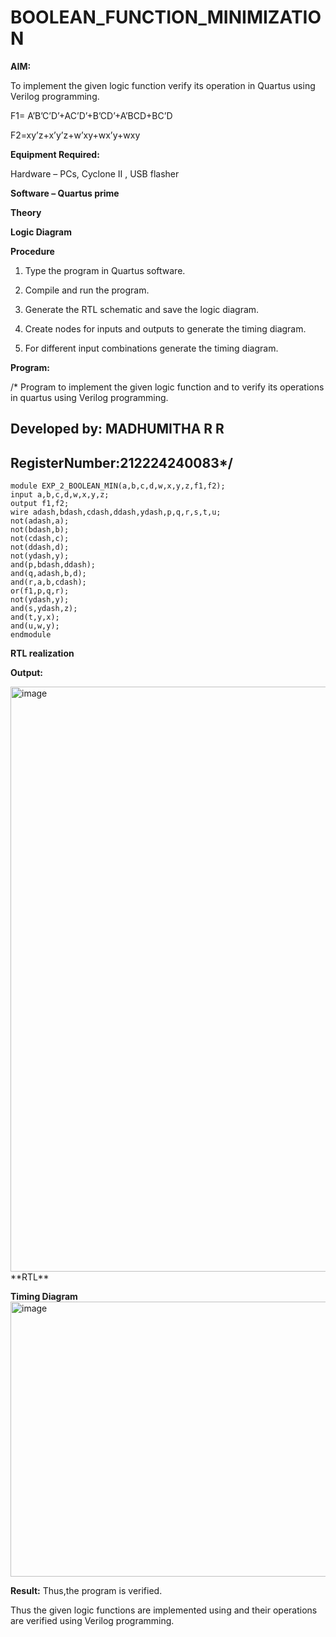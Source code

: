 # BOOLEAN_FUNCTION_MINIMIZATION

**AIM:**

To implement the given logic function verify its operation in Quartus using Verilog programming.

F1= A’B’C’D’+AC’D’+B’CD’+A’BCD+BC’D 

F2=xy’z+x’y’z+w’xy+wx’y+wxy

**Equipment Required:**

Hardware – PCs, Cyclone II , USB flasher

**Software – Quartus prime**

**Theory**

**Logic Diagram**

**Procedure**

1.	Type the program in Quartus software.

2.	Compile and run the program.

3.	Generate the RTL schematic and save the logic diagram.

4.	Create nodes for inputs and outputs to generate the timing diagram.

5.	For different input combinations generate the timing diagram.


**Program:**

/* Program to implement the given logic function and to verify its operations in quartus using Verilog programming. 

## Developed by: MADHUMITHA R R
## RegisterNumber:212224240083*/
    module EXP_2_BOOLEAN_MIN(a,b,c,d,w,x,y,z,f1,f2);
    input a,b,c,d,w,x,y,z;
    output f1,f2;
    wire adash,bdash,cdash,ddash,ydash,p,q,r,s,t,u;
    not(adash,a);
    not(bdash,b);
    not(cdash,c);
    not(ddash,d);
    not(ydash,y);
    and(p,bdash,ddash);
    and(q,adash,b,d);
    and(r,a,b,cdash);
    or(f1,p,q,r);
    not(ydash,y);
    and(s,ydash,z);
    and(t,y,x);
    and(u,w,y);
    endmodule

**RTL realization**

**Output:**

<img width="1091" height="936" alt="image" src="https://github.com/user-attachments/assets/20bb0224-1115-4206-af5f-eda730dc7eb7" />
**RTL**

**Timing Diagram**
<img width="1831" height="440" alt="image" src="https://github.com/user-attachments/assets/f891386c-ca89-4379-9ba3-bd3bf5220826" />


**Result:**
Thus,the program is verified.

Thus the given logic functions are implemented using and their operations are verified using Verilog programming.

